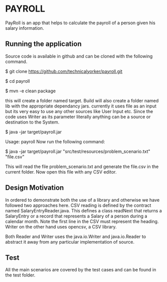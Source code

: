 # PAYROLL
PayRoll is an app that helps to calculate the payroll of a person given his salary information.

## Running the application
Source code is available in github and can be cloned with the following command.

$ git clone https://github.com/technicalyorker/payroll.git

$ cd payroll

$ mvn -e clean package

this will create a folder named target. Build will also create a folder named lib with the appropriate dependancy jars.
currently it uses file as an input but its very easy to use any other sources like User Input etc. Since the code uses Writer as its parameter literally anything can be a source or destination to the System.

$ java -jar target/payroll.jar

Usage: payroll <fully qualified input file> <fully qualified output file>
Now run the following command:

$ java -jar target/payroll.jar "src/test/resources/problem_scenario.txt" "file.csv"

This will read the file problem_scenario.txt and generate the file.csv in the current folder. Now open this file with any CSV editor.

## Design Motivation
In ordered to demonstrate both the use of a library and otherwise we have followed two approaches here. CSV reading is defined by the contract named SalaryEntryReader.java. This defines a class readNext that returns a SalaryEntry or a record that represents a Salary of a person during a calendar month. Note the first line in the CSV must represent the heading.
Writer on the other hand uses opencsv, a CSV library.

Both Reader and Writer uses the java.io.Writer and java.io.Reader to abstract it away from any particular implementation of source.

## Test
All the main scenarios are covered by the test cases and can be found in the test folder.
